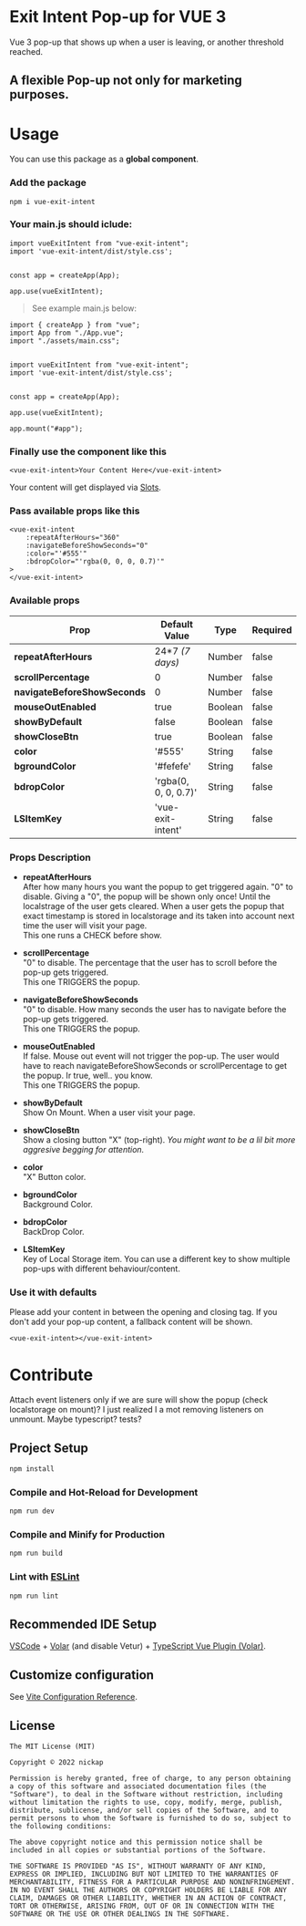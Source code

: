 # Exit Intent Pop-up for VUE 3
Vue 3 pop-up that shows up when a user is leaving, or another threshold reached.
## A flexible Pop-up not only for marketing purposes.

# Usage
You can use this package as a **global component**.
### Add the package
```
npm i vue-exit-intent
```
### Your main.js should iclude:
```
import vueExitIntent from "vue-exit-intent";
import 'vue-exit-intent/dist/style.css';


const app = createApp(App);

app.use(vueExitIntent);
```
> See example main.js below:
```
import { createApp } from "vue";
import App from "./App.vue";
import "./assets/main.css";


import vueExitIntent from "vue-exit-intent";
import 'vue-exit-intent/dist/style.css';


const app = createApp(App);

app.use(vueExitIntent);

app.mount("#app");
```

### Finally use the component like this
```
<vue-exit-intent>Your Content Here</vue-exit-intent>
```  
Your content will get displayed via [Slots](https://vuejs.org/guide/components/slots.html).
### Pass available props like this
```
<vue-exit-intent
    :repeatAfterHours="360"
    :navigateBeforeShowSeconds="0"
    :color="'#555'"
    :bdropColor="'rgba(0, 0, 0, 0.7)'"
>
</vue-exit-intent>
```
### Available props
| Prop | Default Value | Type | Required |
| --- | --- | --- | --- |
| **repeatAfterHours** | 24*7 *(7 days)* | Number | false |
| **scrollPercentage** | 0 | Number | false |
| **navigateBeforeShowSeconds** | 0 | Number | false |
| **mouseOutEnabled** | true | Boolean | false |
| **showByDefault** | false | Boolean | false |
| **showCloseBtn** | true | Boolean | false |
| **color** | '#555' | String  | false |
| **bgroundColor** | '#fefefe' | String  | false |
| **bdropColor** | 'rgba(0, 0, 0, 0.7)' | String  | false |
| **LSItemKey** | 'vue-exit-intent' | String  | false |

### Props Description
- **repeatAfterHours**  
After how many hours you want the popup to get triggered again.
"0" to disable. Giving a "0", the popup will be shown only once! Until the localstrage of the user gets cleared.
When a user gets the popup that exact timestamp is stored in localstorage and its taken into account next time the user will visit your page.  
This one runs a CHECK before show.

- **scrollPercentage**  
"0" to disable.
The percentage that the user has to scroll before the pop-up gets triggered.  
This one TRIGGERS the popup.

- **navigateBeforeShowSeconds**  
"0" to disable. How many seconds the user has to navigate before the pop-up gets triggered.  
This one TRIGGERS the popup.

- **mouseOutEnabled**  
If false. Mouse out event will not trigger the pop-up. The user would have to reach navigateBeforeShowSeconds or scrollPercentage to get the popup.
Ir true, well.. you know.  
This one TRIGGERS the popup.

- **showByDefault**  
Show On Mount. When a user visit your page.

- **showCloseBtn**  
Show a closing button "X" (top-right).
*You might want to be a lil bit more aggresive begging for attention.*

- **color**  
"X" Button color.

- **bgroundColor**  
Background Color.

- **bdropColor**  
BackDrop Color.

- **LSItemKey**  
Key of Local Storage item.
You can use a different key to show multiple pop-ups with different behaviour/content.

### Use it with defaults
Please add your content in between the opening and closing tag.
If you don't add your pop-up content, a fallback content will be shown.
```
<vue-exit-intent></vue-exit-intent>
```

# Contribute
Attach event listeners only if we are sure will show the popup (check localstorage on mount)?
I just realized I a mot removing listeners on unmount.
Maybe typescript? tests?

## Project Setup

```sh
npm install
```

### Compile and Hot-Reload for Development

```sh
npm run dev
```

### Compile and Minify for Production

```sh
npm run build
```

### Lint with [ESLint](https://eslint.org/)

```sh
npm run lint
```
## Recommended IDE Setup

[VSCode](https://code.visualstudio.com/) + [Volar](https://marketplace.visualstudio.com/items?itemName=Vue.volar) (and disable Vetur) + [TypeScript Vue Plugin (Volar)](https://marketplace.visualstudio.com/items?itemName=Vue.vscode-typescript-vue-plugin).

## Customize configuration

See [Vite Configuration Reference](https://vitejs.dev/config/).
## License
```
The MIT License (MIT)

Copyright © 2022 nickap

Permission is hereby granted, free of charge, to any person obtaining a copy of this software and associated documentation files (the "Software"), to deal in the Software without restriction, including without limitation the rights to use, copy, modify, merge, publish, distribute, sublicense, and/or sell copies of the Software, and to permit persons to whom the Software is furnished to do so, subject to the following conditions:

The above copyright notice and this permission notice shall be included in all copies or substantial portions of the Software.

THE SOFTWARE IS PROVIDED "AS IS", WITHOUT WARRANTY OF ANY KIND, EXPRESS OR IMPLIED, INCLUDING BUT NOT LIMITED TO THE WARRANTIES OF MERCHANTABILITY, FITNESS FOR A PARTICULAR PURPOSE AND NONINFRINGEMENT. IN NO EVENT SHALL THE AUTHORS OR COPYRIGHT HOLDERS BE LIABLE FOR ANY CLAIM, DAMAGES OR OTHER LIABILITY, WHETHER IN AN ACTION OF CONTRACT, TORT OR OTHERWISE, ARISING FROM, OUT OF OR IN CONNECTION WITH THE SOFTWARE OR THE USE OR OTHER DEALINGS IN THE SOFTWARE.
```